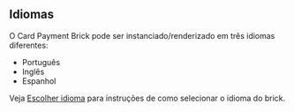 ## Idiomas 

O Card Payment Brick pode ser instanciado/renderizado em três idiomas diferentes: 

* Português
* Inglês 
* Espanhol

Veja [Escolher idioma](/developers/pt/docs/checkout-bricks/configurations/choose-language) para instruções de como selecionar o idioma do brick.
